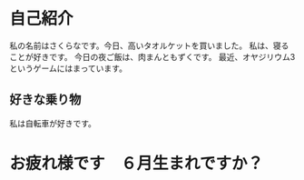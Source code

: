 # 自己紹介
私の名前はさくらなです。今日、高いタオルケットを買いました。
私は、寝ることが好きです。
今日の夜ご飯は、肉まんともずくです。
最近、オヤジリウム3というゲームにはまっています。

## 好きな乗り物
私は自転車が好きです。

# お疲れ様です　６月生まれですか？
